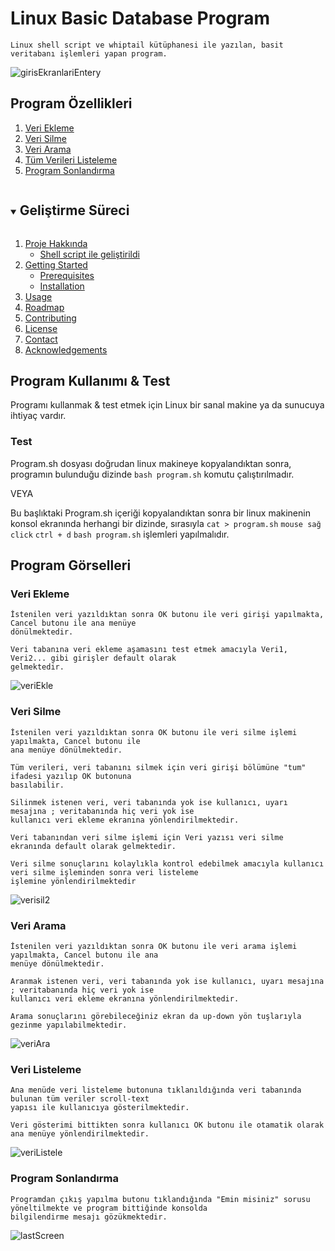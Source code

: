 # Linux Basic Database Program
    Linux shell script ve whiptail kütüphanesi ile yazılan, basit veritabanı işlemleri yapan program.
    
![girisEkranlariEntery](https://user-images.githubusercontent.com/43846778/104724699-16fbf080-5742-11eb-97b2-911bc1aefeae.png)

## Program Özellikleri 
<ol>
        <li><a href="### Veri Ekleme">Veri Ekleme </a></li>
        <li><a href="### Veri Silme">Veri Silme</a></li>
        <li><a href="### Veri Arama">Veri Arama</a></li>
        <li><a href="### Veri Listeleme">Tüm Verileri Listeleme</a></li>
        <li><a href="#### Program Sonlandırma">Program Sonlandırma</a></li>
</ol>

  <details open="open">
  <summary><h2 style="display: inline-block">Geliştirme Süreci</h2></summary>
  <ol>
    <li>
      <a href="#about-the-project">Proje Hakkında</a>
      <ul>
        <li><a href="#built-with">Shell script ile geliştirildi</a></li>
      </ul>
    </li>
    <li>
      <a href="#getting-started">Getting Started</a>
      <ul>
        <li><a href="#prerequisites">Prerequisites</a></li>
        <li><a href="#installation">Installation</a></li>
      </ul>
    </li>
    <li><a href="#usage">Usage</a></li>
    <li><a href="#roadmap">Roadmap</a></li>
    <li><a href="#contributing">Contributing</a></li>
    <li><a href="#license">License</a></li>
    <li><a href="#contact">Contact</a></li>
    <li><a href="#acknowledgements">Acknowledgements</a></li>
  </ol>
</details>

## Program Kullanımı & Test
   Programı kullanmak & test etmek için Linux bir sanal makine ya da sunucuya ihtiyaç vardır. 

   ### Test
   Program.sh dosyası doğrudan linux makineye kopyalandıktan sonra, programın bulunduğu dizinde `bash program.sh` komutu çalıştırılmadır.
   
   VEYA
   
   Bu başlıktaki Program.sh içeriği kopyalandıktan sonra bir linux makinenin konsol ekranında herhangi bir dizinde, sırasıyla 
  `cat > program.sh`
  `mouse sağ click`
  `ctrl + d`
  `bash program.sh` işlemleri yapılmalıdır.
   
   

## Program Görselleri
### Veri Ekleme
  
    İstenilen veri yazıldıktan sonra OK butonu ile veri girişi yapılmakta, Cancel butonu ile ana menüye
    dönülmektedir. 
    
    Veri tabanına veri ekleme aşamasını test etmek amacıyla Veri1, Veri2... gibi girişler default olarak 
    gelmektedir. 
   
   
![veriEkle](https://user-images.githubusercontent.com/43846778/104725815-a655d380-5743-11eb-9974-4b658715a709.png)

### Veri Silme
    İstenilen veri yazıldıktan sonra OK butonu ile veri silme işlemi yapılmakta, Cancel butonu ile 
    ana menüye dönülmektedir.
    
    Tüm verileri, veri tabanını silmek için veri girişi bölümüne "tum" ifadesi yazılıp OK butonuna 
    basılabilir.
    
    Silinmek istenen veri, veri tabanında yok ise kullanıcı, uyarı mesajına ; veritabanında hiç veri yok ise 
    kullanıcı veri ekleme ekranına yönlendirilmektedir. 
    
    Veri tabanından veri silme işlemi için Veri yazısı veri silme ekranında default olarak gelmektedir.
    
    Veri silme sonuçlarını kolaylıkla kontrol edebilmek amacıyla kullanıcı veri silme işleminden sonra veri listeleme
    işlemine yönlendirilmektedir
    
![verisil2](https://user-images.githubusercontent.com/43846778/104725819-a7870080-5743-11eb-969f-23ad032b6597.png)

### Veri Arama
    İstenilen veri yazıldıktan sonra OK butonu ile veri arama işlemi yapılmakta, Cancel butonu ile ana 
    menüye dönülmektedir.
    
    Aranmak istenen veri, veri tabanında yok ise kullanıcı, uyarı mesajına ; veritabanında hiç veri yok ise
    kullanıcı veri ekleme ekranına yönlendirilmektedir. 

    Arama sonuçlarını görebileceğiniz ekran da up-down yön tuşlarıyla gezinme yapılabilmektedir.   
![veriAra](https://user-images.githubusercontent.com/43846778/104725824-ac4bb480-5743-11eb-97f8-903b43fec248.png)

### Veri Listeleme
    Ana menüde veri listeleme butonuna tıklanıldığında veri tabanında bulunan tüm veriler scroll-text 
    yapısı ile kullanıcıya gösterilmektedir.
    
    Veri gösterimi bittikten sonra kullanıcı OK butonu ile otamatik olarak ana menüye yönlendirilmektedir.
![veriListele](https://user-images.githubusercontent.com/43846778/104725828-ae157800-5743-11eb-99d3-27b756616ac5.png)


### Program Sonlandırma
    Programdan çıkış yapılma butonu tıklandığında "Emin misiniz" sorusu yöneltilmekte ve program bittiğinde konsolda
    bilgilendirme mesajı gözükmektedir.
![lastScreen](https://user-images.githubusercontent.com/43846778/104725829-b1106880-5743-11eb-8cdb-4c0593f1e614.png)



